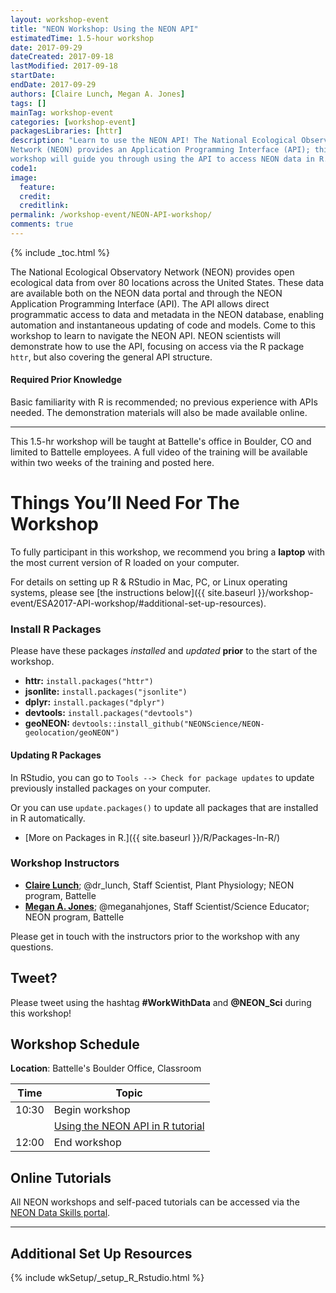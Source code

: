 ```yaml
---
layout: workshop-event
title: "NEON Workshop: Using the NEON API"
estimatedTime: 1.5-hour workshop
date: 2017-09-29
dateCreated: 2017-09-18
lastModified: 2017-09-18
startDate: 
endDate: 2017-09-29
authors: [Claire Lunch, Megan A. Jones]
tags: []
mainTag: workshop-event
categories: [workshop-event]
packagesLibraries: [httr]
description: "Learn to use the NEON API! The National Ecological Observatory 
Network (NEON) provides an Application Programming Interface (API); this 
workshop will guide you through using the API to access NEON data in R."
code1: 
image:
  feature: 
  credit:
  creditlink: 
permalink: /workshop-event/NEON-API-workshop/
comments: true 
---
```


{% include _toc.html %}

The National Ecological Observatory Network (NEON) provides open ecological data 
from over 80 locations across the United States. These data are available both 
on the NEON data portal and through the NEON Application Programming Interface 
(API). The API allows direct programmatic access to data and metadata in the 
NEON database, enabling automation and instantaneous updating of code and models. 
Come to this workshop to learn to navigate the NEON API. NEON scientists will 
demonstrate how to use the API, focusing on access via the R package `httr`, but 
also covering the general API structure.

#### Required Prior Knowledge

Basic familiarity with R is recommended; no previous experience with APIs 
needed. The demonstration materials will also be made available online. 

***

This 1.5-hr workshop will be taught at Battelle's office in Boulder, CO and limited 
to Battelle employees. A full video of the training will be available within two 
weeks of the training and posted here. 

<div id="objectives" markdown="1">

# Things You’ll Need For The Workshop

To fully participant in this workshop, we recommend you bring a **laptop** with 
the most current version of R loaded on your computer. 

For details on setting up R & RStudio in Mac, PC, or Linux operating systems, 
please see [the instructions below]({{ site.baseurl }}/workshop-event/ESA2017-API-workshop/#additional-set-up-resources).

### Install R Packages

Please have these packages *installed* and *updated* **prior** to the start of 
the workshop.

* **httr:** `install.packages("httr")`
* **jsonlite:** `install.packages("jsonlite")`
* **dplyr:** `install.packages("dplyr")`
* **devtools:** `install.packages("devtools")`
* **geoNEON:** `devtools::install_github("NEONScience/NEON-geolocation/geoNEON")`

#### Updating R Packages

In RStudio, you can go to `Tools --> Check for package updates` to update 
previously installed packages on your computer.

Or you can use `update.packages()` to update all packages that are 
installed in R automatically. 

* [More on Packages in R.]({{ site.baseurl }}/R/Packages-In-R/)

</div>

### Workshop Instructors
* **[Claire Lunch](http://www.neonscience.org/about/staff/claire-lunch)**; @dr_lunch, Staff Scientist, Plant Physiology; NEON program, Battelle
* **[Megan A. Jones](http://www.neonscience.org/about/staff/megan-jones)**; @meganahjones, Staff Scientist/Science Educator; NEON program, Battelle

Please get in touch with the instructors prior to the workshop with any questions.

## Tweet?  
Please tweet using the hashtag **#WorkWithData** and **@NEON_Sci** during this 
workshop!

## Workshop Schedule

**Location**: Battelle's Boulder Office, Classroom


| Time	| Topic	
|-------------|---------------
| 10:30	| Begin workshop
| 	| <a href="{{ site.baseurl }}/R/neon-api/" target="_blank"> Using the NEON API in R tutorial </a>   
| 12:00	| End workshop


## Online Tutorials

All NEON workshops and self-paced tutorials can be accessed via the 
<a href="http://www.neondataskills.org/" target="_blank">NEON
Data Skills portal</a>.

***

## Additional Set Up Resources

{% include wkSetup/_setup_R_Rstudio.html %}
